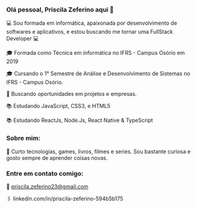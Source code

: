 ### Olá pessoal, Priscila Zeferino aqui 👋

<!--
**PriscilaZeferino/PriscilaZeferino** is a ✨ _special_ ✨ repository because its `README.md` (this file) appears on your GitHub profile.

- 🔭 I’m currently working on ...
- 🌱 I’m currently learning ...
- 👯 I’m looking to collaborate on ...
- 🤔 I’m looking for help with ...
- 💬 Ask me about ...
- 📫 How to reach me: ...
- 😄 Pronouns: ...
- ⚡ Fun fact: ...
-->

:computer: Sou formada em informática, apaixonada por desenvolvimento de softwares e aplicativos, e estou buscando me tornar uma FullStack Developer :computer:

:mortar_board: Formada como Técnica em informática no IFRS - Campus Osório em 2019

:mortar_board: Cursando o 1° Semestre de Análise e Desenvolvimento de Sistemas no IFRS - Campus Osório.

:office: Buscando oportunidades em projetos e empresas.

:books: Estudando JavaScript, CSS3, e HTML5

:books: Estudando ReactJs, Node.Js, React Native & TypeScript

### Sobre mim:

💬 Curto tecnologias, games, livros, filmes e series. Sou bastante curiosa e gosto sempre de aprender coisas novas.

### Entre em contato comigo:

:e-mail: priscila.zeferino23@gmail.com

🖇 linkedin.com/in/priscila-zeferino-594b5b175
